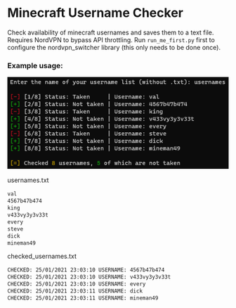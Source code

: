 # Minecraft Username Checker

Check availability of minecraft usernames and saves them to a text file. Requires NordVPN to bypass API throttling. Run `run_me_first.py` first to configure the nordvpn_switcher library (this only needs to be done once).

### Example usage:

![Example Image](example.png)

usernames.txt
```
val
4567b47b474
king
v433vy3y3v33t
every
steve
dick
mineman49
```
checked_usernames.txt
```
CHECKED: 25/01/2021 23:03:10 USERNAME: 4567b47b474
CHECKED: 25/01/2021 23:03:10 USERNAME: v433vy3y3v33t
CHECKED: 25/01/2021 23:03:10 USERNAME: every
CHECKED: 25/01/2021 23:03:11 USERNAME: dick
CHECKED: 25/01/2021 23:03:11 USERNAME: mineman49
```
